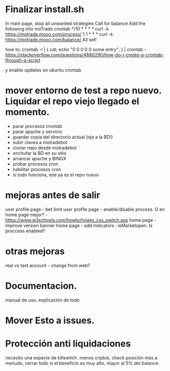 # Finalizar install.sh

In main page, stop all unwanted strategies
Call for balance
Add the following into moTrade crontab
    */10 * * * * curl -k https://motrade.mooo.com/process/
    1 1 * * * curl -k https://motrade.mooo.com/balance/
All set!

how to: crontab -l | { cat; echo "0 0 0 0 0 some entry"; } | crontab -
https://stackoverflow.com/questions/4880290/how-do-i-create-a-crontab-through-a-script

y enable updates on ubuntu crontab 


# mover entorno de test a repo nuevo. Liquidar el repo viejo llegado el momento.
- parar procesos crontab
- parar apache y servicio
- guardar copia del directorio actual (ojo a la BD!)
- subir claves a motradebot
- clonar repo desde motradebot
- enchufar la BD en su sitio
- arrancar apache y BINGX
- probar procesos cron
- habilitar procesos cron
- si todo funciona, ese ya es el repo nuevo

# mejoras antes de salir
user profile page - bet limit
user profile page - enable/disable process. O en home page mejor?
                  - https://www.w3schools.com/howto/howto_css_switch.asp
home page         - improve version banner
home page         - add indicators : isMarketopen. Is proccess enabled?

# otras mejoras
real vs test account - change from web?

# Documentacion. 
manual de uso. explicación de todo

# Mover Esto a issues.

# Protección anti liquidaciones

necesito una especie de killswitch. menos criptos, check posición más a menudo, cerrar todo si el beneficio es muy alto, mayor al 5% del balance.
